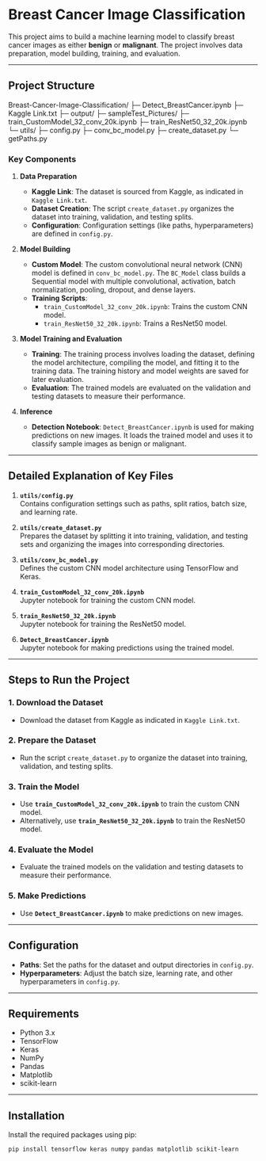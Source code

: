 # Breast Cancer Image Classification

This project aims to build a machine learning model to classify breast cancer images as either **benign** or **malignant**. The project involves data preparation, model building, training, and evaluation.

---

## Project Structure

Breast-Cancer-Image-Classification/ ├─ Detect_BreastCancer.ipynb ├─ Kaggle Link.txt ├─ output/ ├─ sampleTest_Pictures/ ├─ train_CustomModel_32_conv_20k.ipynb ├─ train_ResNet50_32_20k.ipynb └─ utils/ ├─ config.py ├─ conv_bc_model.py ├─ create_dataset.py └─ getPaths.py


### Key Components

1. **Data Preparation**  
   - **Kaggle Link**: The dataset is sourced from Kaggle, as indicated in `Kaggle Link.txt`.  
   - **Dataset Creation**: The script `create_dataset.py` organizes the dataset into training, validation, and testing splits.  
   - **Configuration**: Configuration settings (like paths, hyperparameters) are defined in `config.py`.

2. **Model Building**  
   - **Custom Model**: The custom convolutional neural network (CNN) model is defined in `conv_bc_model.py`. The `BC_Model` class builds a Sequential model with multiple convolutional, activation, batch normalization, pooling, dropout, and dense layers.  
   - **Training Scripts**:  
     - `train_CustomModel_32_conv_20k.ipynb`: Trains the custom CNN model.  
     - `train_ResNet50_32_20k.ipynb`: Trains a ResNet50 model.

3. **Model Training and Evaluation**  
   - **Training**: The training process involves loading the dataset, defining the model architecture, compiling the model, and fitting it to the training data. The training history and model weights are saved for later evaluation.  
   - **Evaluation**: The trained models are evaluated on the validation and testing datasets to measure their performance.

4. **Inference**  
   - **Detection Notebook**: `Detect_BreastCancer.ipynb` is used for making predictions on new images. It loads the trained model and uses it to classify sample images as benign or malignant.

---

## Detailed Explanation of Key Files

1. **`utils/config.py`**  
   Contains configuration settings such as paths, split ratios, batch size, and learning rate.

2. **`utils/create_dataset.py`**  
   Prepares the dataset by splitting it into training, validation, and testing sets and organizing the images into corresponding directories.

3. **`utils/conv_bc_model.py`**  
   Defines the custom CNN model architecture using TensorFlow and Keras.

4. **`train_CustomModel_32_conv_20k.ipynb`**  
   Jupyter notebook for training the custom CNN model.

5. **`train_ResNet50_32_20k.ipynb`**  
   Jupyter notebook for training the ResNet50 model.

6. **`Detect_BreastCancer.ipynb`**  
   Jupyter notebook for making predictions using the trained model.

---

## Steps to Run the Project

### 1. Download the Dataset
- Download the dataset from Kaggle as indicated in `Kaggle Link.txt`.

### 2. Prepare the Dataset
- Run the script `create_dataset.py` to organize the dataset into training, validation, and testing splits.

### 3. Train the Model
- Use **`train_CustomModel_32_conv_20k.ipynb`** to train the custom CNN model.
- Alternatively, use **`train_ResNet50_32_20k.ipynb`** to train the ResNet50 model.

### 4. Evaluate the Model
- Evaluate the trained models on the validation and testing datasets to measure their performance.

### 5. Make Predictions
- Use **`Detect_BreastCancer.ipynb`** to make predictions on new images.

---

## Configuration

- **Paths**: Set the paths for the dataset and output directories in `config.py`.
- **Hyperparameters**: Adjust the batch size, learning rate, and other hyperparameters in `config.py`.

---

## Requirements

- Python 3.x
- TensorFlow
- Keras
- NumPy
- Pandas
- Matplotlib
- scikit-learn

---

## Installation

Install the required packages using pip:
```bash
pip install tensorflow keras numpy pandas matplotlib scikit-learn
